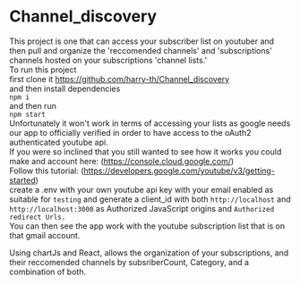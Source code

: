 # Channel_discovery
This project is one that can access your subscriber list on youtuber and then pull and organize the 'reccomended channels' and 'subscriptions' channels hosted on your subscriptions 'channel lists.'  
To run this project  
first clone it https://github.com/harry-th/Channel_discovery   
and then install dependencies  
`npm i`  
and then run  
`npm start`  
Unfortunately it won't work in terms of accessing your lists as google needs our app to officially verified in order to have access to the 
oAuth2 authenticated youtube api.  
If you were so inclined that you still wanted to see how it works you could make and account here:   (https://console.cloud.google.com/)  
Follow this tutorial: (https://developers.google.com/youtube/v3/getting-started)  
create a .env with your own youtube api key with your email enabled as suitable for `testing` and generate a client_id with both 
`http://localhost` and `http://localhost:3000` as Authorized JavaScript origins and `Authorized redirect Urls.`  
You can then see the app work with the youtube subscription list that is on that gmail account.  

Using chartJs and React, allows the organization of your subscriptions, and their reccomended channels by subsriberCount, Category, and a combination of both.
